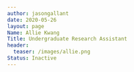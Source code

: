 ```yaml
---
author: jasongallant
date: 2020-05-26
layout: page
Name: Allie Kwang
Title: Undergraduate Research Assistant
header:
  teaser: /images/allie.png
Status: Inactive
---
```


